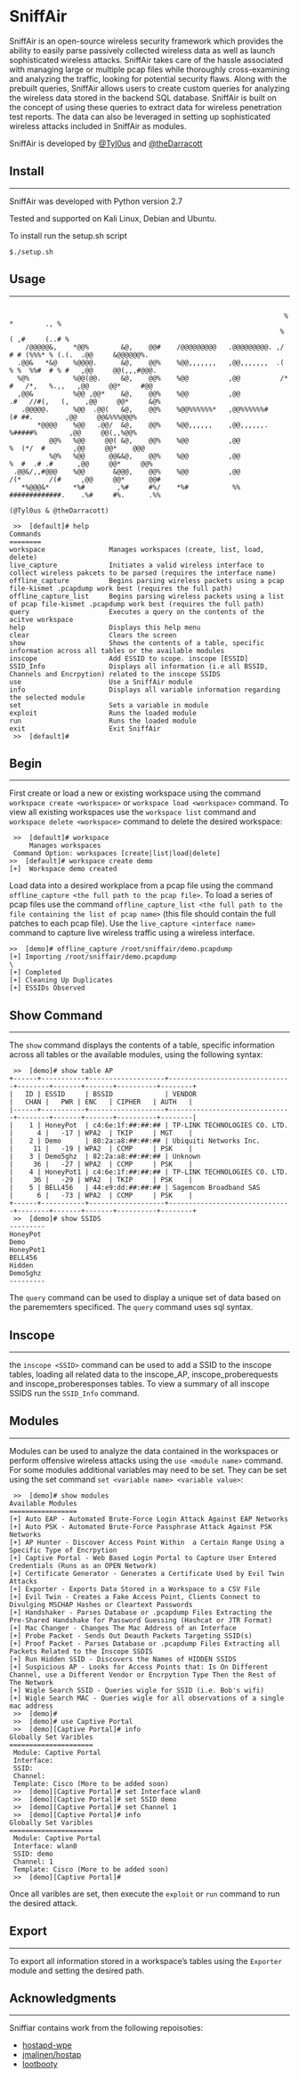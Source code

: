 # SniffAir

SniffAir is an open-source wireless security framework which provides the ability to easily parse passively collected wireless data as well as launch sophisticated wireless attacks. SniffAir takes care of the hassle associated with managing large or multiple pcap files while thoroughly cross-examining and analyzing the traffic, looking for potential security flaws. Along with the prebuilt queries, SniffAir allows users to create custom queries for analyzing the wireless data stored in the backend SQL database. SniffAir is built on the concept of using these queries to extract data for wireless penetration test reports. The data can also be leveraged in setting up sophisticated wireless attacks included in SniffAir as modules.

SniffAir is developed by [@Tyl0us](https://twitter.com/Tyl0us) and [@theDarracott](https://twitter.com/theDarracott)


## Install
-----
SniffAir was developed with Python version 2.7

Tested and supported on Kali Linux, Debian and Ubuntu. 


To install run the setup.sh script
```
$./setup.sh
```

## Usage
-----

```

                                                                     % *        ., %                         
                                                                    % ( ,#     (..# %                        
    /@@@@@&,    *@@%        &@,    @@#    /@@@@@@@@@   .@@@@@@@@@. ,/ # # (%%%* % (.(.  .@@     &@@@@@@%.    
  .@@&   *&@    %@@@@.      &@,    @@%    %@@,,,,,,,   ,@@,,,,,,,  .( % %  %%#  # % #   ,@@     @@(,,,#@@@.  
  %@%           %@@(@@.     &@,    @@%    %@@          ,@@          /* #   /*,   %.,,   ,@@     @@*     #@@  
  ,@@&          %@@ ,@@*    &@,    @@%    %@@          ,@@           .#   //#(,   (,    ,@@     @@*     &@%  
   .@@@@@.      %@@  .@@(   &@,    @@%    %@@%%%%%%*   ,@@%%%%%%#         (# ##.        ,@@     @@&%%%@@@%   
       *@@@@    %@@   .@@/  &@,    @@%    %@@,,,,,,    ,@@,,,,,,.        %#####%        ,@@     @@(,,%@@%    
          @@%   %@@     @@( &@,    @@%    %@@          ,@@              %  (*/  #       ,@@     @@*    @@@   
          %@%   %@@      @@&&@,    @@%    %@@          ,@@             %  #  .# .#      ,@@     @@*     @@%  
 .@@&/,,#@@@    %@@       &@@@,    @@%    %@@          ,@@            /(*       /(#     ,@@     @@*      @@# 
   *%@@@&*      *%#        ,%#     #%/    *%#           %%            #############.    .%#     #%.      .%% 
                                                                  (@Tyl0us & @theDarracott)

 >>  [default]# help
Commands
========
workspace                Manages workspaces (create, list, load, delete)
live_capture             Initiates a valid wireless interface to collect wireless pakcets to be parsed (requires the interface name)
offline_capture          Begins parsing wireless packets using a pcap file-kismet .pcapdump work best (requires the full path)
offline_capture_list     Begins parsing wireless packets using a list of pcap file-kismet .pcapdump work best (requires the full path)
query                    Executes a query on the contents of the acitve workspace
help                     Displays this help menu
clear                    Clears the screen
show                     Shows the contents of a table, specific information across all tables or the available modules
inscope                  Add ESSID to scope. inscope [ESSID]
SSID_Info                Displays all information (i.e all BSSID, Channels and Encrpytion) related to the inscope SSIDS
use                      Use a SniffAir module
info                     Displays all variable information regarding the selected module
set                      Sets a variable in module
exploit                  Runs the loaded module
run                      Runs the loaded module
exit                     Exit SniffAir
 >>  [default]# 
```

## Begin
-----
First create or load a new or existing workspace using the command ```workspace create <workspace>``` or ```workspace load <workspace>``` command. To view all existing workspaces use the ```workspace list``` command and ```workspace delete <workspace>``` command to delete the desired workspace:
 
```
 >>  [default]# workspace
     Manages workspaces
 Command Option: workspaces [create|list|load|delete]
>>  [default]# workspace create demo
[+]  Workspace demo created
```


Load data into a desired workplace from a pcap file using the command ```offline_capture <the full path to the pcap file>```. To load a series of pcap files use the command ```offline_capture_list <the full path to the file containing the list of pcap name>``` (this file should contain the full patches to each pcap file). Use the ```live_capture <interface name>``` command to capture live wireless traffic using a wireless interface.
 
 ```
 >>  [demo]# offline_capture /root/sniffair/demo.pcapdump
[+] Importing /root/sniffair/demo.pcapdump
\
[+] Completed
[+] Cleaning Up Duplicates
[+] ESSIDs Observed
```
 

## Show Command
-----
The ```show``` command displays the contents of a table, specific information across all tables or the available modules, using the following syntax:

```
 >>  [demo]# show table AP
+------+-----------+-------------------+-------------------------------+--------+-------+-------+----------+--------+
|   ID | ESSID     | BSSID             | VENDOR                        |   CHAN |   PWR | ENC   | CIPHER   | AUTH   |
|------+-----------+-------------------+-------------------------------+--------+-------+-------+----------+--------|
|    1 | HoneyPot  | c4:6e:1f:##:##:## | TP-LINK TECHNOLOGIES CO. LTD. |      4 |   -17 | WPA2  | TKIP     | MGT    |
|    2 | Demo      | 80:2a:a8:##:##:## | Ubiquiti Networks Inc.        |     11 |   -19 | WPA2  | CCMP     | PSK    |
|    3 | Demo5ghz  | 82:2a:a8:##:##:## | Unknown                       |     36 |   -27 | WPA2  | CCMP     | PSK    |
|    4 | HoneyPot1 | c4:6e:1f:##:##:## | TP-LINK TECHNOLOGIES CO. LTD. |     36 |   -29 | WPA2  | TKIP     | PSK    |
|    5 | BELL456   | 44:e9:dd:##:##:## | Sagemcom Broadband SAS        |      6 |   -73 | WPA2  | CCMP     | PSK    |
+------+-----------+-------------------+-------------------------------+--------+-------+-------+----------+--------+
 >>  [demo]# show SSIDS
---------
HoneyPot
Demo
HoneyPot1
BELL456
Hidden
Demo5ghz
---------

```

The ```query``` command can be used to display a unique set of data based on the parememters specificed. The ```query``` command uses sql syntax.

## Inscope
-----
the ```inscope <SSID>``` command can be used to add a SSID to the inscope tables, loading all related data to the inscope_AP, inscope_proberequests and inscope_proberesponses tables. To view a summary of all inscope SSIDS run the ```SSID_Info``` command.

## Modules
-----

Modules can be used to analyze the data contained in the workspaces or perform offensive wireless attacks using the ```use <module name>``` command. For some modules additional variables may need to be set. They can be set using the set command ```set <variable name> <variable value>```:
```
 >>  [demo]# show modules
Available Modules
=================
[+] Auto EAP - Automated Brute-Force Login Attack Against EAP Networks
[+] Auto PSK - Automated Brute-Force Passphrase Attack Against PSK Networks
[+] AP Hunter - Discover Access Point Within  a Certain Range Using a Specific Type of Encrpytion
[+] Captive Portal - Web Based Login Portal to Capture User Entered Credentials (Runs as an OPEN Network)
[+] Certificate Generator - Generates a Certificate Used by Evil Twin Attacks
[+] Exporter - Exports Data Stored in a Workspace to a CSV File
[+] Evil Twin - Creates a Fake Access Point, Clients Connect to Divulging MSCHAP Hashes or Cleartext Passwords
[+] Handshaker - Parses Database or .pcapdump Files Extracting the Pre-Shared Handshake for Password Guessing (Hashcat or JTR Format)
[+] Mac Changer - Changes The Mac Address of an Interface
[+] Probe Packet - Sends Out Deauth Packets Targeting SSID(s)
[+] Proof Packet - Parses Database or .pcapdump Files Extracting all Packets Related to the Inscope SSDIS
[+] Run Hidden SSID - Discovers the Names of HIDDEN SSIDS
[+] Suspicious AP - Looks for Access Points that: Is On Different Channel, use a Different Vendor or Encrpytion Type Then the Rest of The Network
[+] Wigle Search SSID - Queries wigle for SSID (i.e. Bob's wifi)
[+] Wigle Search MAC - Queries wigle for all observations of a single mac address
 >>  [demo]# 
 >>  [demo]# use Captive Portal
 >>  [demo][Captive Portal]# info
Globally Set Varibles
=====================
 Module: Captive Portal
 Interface: 
 SSID: 
 Channel: 
 Template: Cisco (More to be added soon)
 >>  [demo][Captive Portal]# set Interface wlan0
 >>  [demo][Captive Portal]# set SSID demo
 >>  [demo][Captive Portal]# set Channel 1
 >>  [demo][Captive Portal]# info
Globally Set Varibles
=====================
 Module: Captive Portal
 Interface: wlan0
 SSID: demo
 Channel: 1
 Template: Cisco (More to be added soon)
 >>  [demo][Captive Portal]# 
```
Once all varibles are set, then execute the ```exploit``` or ```run``` command to run the desired attack.


## Export
-----
To export all information stored in a workspace’s tables using the ```Exporter``` module and setting the desired path.


## Acknowledgments
-----
Sniffiar contains work from the following repoisoties:
- [hostapd-wpe](https://github.com/OpenSecurityResearch/hostapd-wpe)
- [jmalinen/hostap](https://github.com/jmalinen/hostap/tree/master/wpaspy)
- [lootbooty](https://github.com/Torinson/lootbooty)


